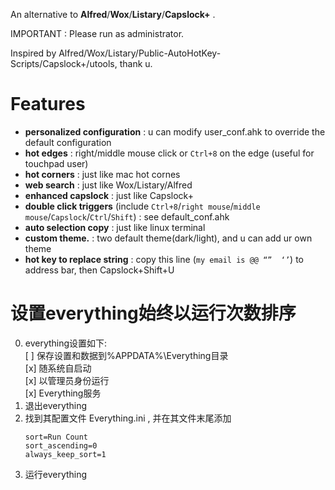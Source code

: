 
An alternative to **Alfred**/**Wox**/**Listary**/**Capslock+** .

IMPORTANT : Please run as administrator.

Inspired by Alfred/Wox/Listary/Public-AutoHotKey-Scripts/Capslock+/utools, thank u.


# Features

- **personalized configuration** : u can modify user_conf.ahk to override the default configuration
- **hot edges** : right/middle mouse click or `Ctrl+8` on the edge (useful for touchpad user)
- **hot corners** : just like mac hot cornes
- **web search** : just like Wox/Listary/Alfred
- **enhanced capslock** : just like Capslock+
- **double click triggers** (include `Ctrl+8`/`right mouse`/`middle mouse`/`Capslock`/`Ctrl`/`Shift`) : see default_conf.ahk
- **auto selection copy** : just like linux terminal
- **custom theme.** : two default theme(dark/light), and u can add ur own theme
- **hot key to replace string** : copy this line (`my email is @@ “”  ‘’`) to address bar, then Capslock+Shift+U


# 设置everything始终以运行次数排序

0. everything设置如下:  
    [ ] 保存设置和数据到%APPDATA%\Everything目录  
    [x] 随系统自启动  
    [x] 以管理员身份运行  
    [x] Everything服务  
1. 退出everything
2. 找到其配置文件 Everything.ini , 并在其文件末尾添加
    ```
    sort=Run Count
    sort_ascending=0
    always_keep_sort=1
    ```
3. 运行everything
